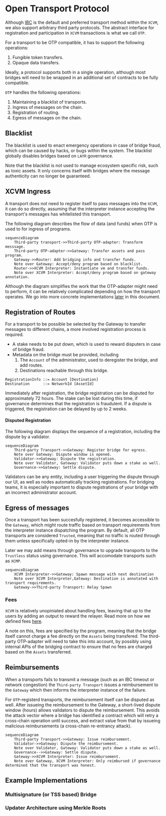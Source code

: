 # Open Transport Protocol

Although [IBC](./ibc.md) is the default and preferred transport method within the `XCVM`, we also support arbitrary third party protocols. The abstract interface for registration and participation in `XCVM` transactions is what we call `OTP`.

For a transport to be OTP compatible, it has to support the following operations:

1. Fungible token transfers.
2. Opaque data transfers.

Ideally, a protocol supports both in a single operation, although most bridges will need to be wrapped in an additional set of contracts to be fully compatible.

`OTP` handles the following operations:

1. Maintaining a blacklist of transports.
2. Ingress of messages on the chain.
3. Registration of routing.
4. Egress of messages on the chain. 

## Blacklist

The blacklist is used to enact emergency operations in case of bridge fraud, which can be caused by hacks, or bugs within the system. The blacklist globally disables bridges based on `LAYR` governance.

Note that the blacklist is not used to manage ecosystem specific risk, such as toxic assets. It only concerns itself with bridges where the message authenticity can no longer be guaranteed.

## XCVM Ingress

A transport does not need to register itself to pass messages into the `XCVM`, it can do so directly, assuming that the interpreter instance accepting the transport's messages has whitelisted this transport. 

The following diagram describes the flow of data (and funds) when OTP is used to for ingress of programs.

```mermaid
sequenceDiagram
    Third-party transport->>Third-party OTP-adapter: Transform messsage.
    Third-party OTP-adapter->>Gateway: Transfer assets and pass program.
    Gateway->>Router: Add bridging info and transfer funds.
    Note over Gateway: Accept/deny program based on blacklist.
    Router->>XCVM Interpreter: Instantiate vm and transfer funds.
    Note over XCVM Interpreter: Accept/deny program based on gateway annotation.
```

Although the diagram simplifies the work that the OTP-adapter might need to perform, it can be relatively complicated depending on how the transport operates. We go into more concrete implementations [later](#possible-implementations) in this document. 

## Registration of Routes

For a transport to be possible be selected by the Gateway to transfer messages to different chains, a more involved registration process is required. 

- A stake needs to be put down, which is used to reward disputers in case of bridge fraud.
- Metadata on the bridge must be provided, including 
    1. The `Account` of the administrator, used to deregister the bridge, and add routes.
    2. Destinations reachable through this bridge.

```
RegistrationInfo ::= Account [Destination]
Destination      ::= NetworkId [AssetId]
```

Immediately after registration, the bridge registration can be disputed for approximately 72 hours. The stake can be lost during this time, if governance determines that the registration is fraudulent. If a dispute is triggered, the registration can be delayed by up to 2 weeks.

#### Disputed Registration

The following diagram displays the sequence of a registration, including the dispute by a validator.

```mermaid
sequenceDiagram
    Third-party Transport->>Gateway: Register bridge for egress.
    Note over Gateway: Dispute window is opened.
    Validator->>Gateway: Dispute the registration.
    Note over Validator, Gateway: Validator puts down a stake as well.
    Governance->>Gateway: Settle dispute.
```

Validators can be any entity, including a user triggering the dispute through our UI, as well as nodes automatically tracking registrations. For bridging teams, it is especially important to dispute registrations of your bridge with an incorrect administrator account.

## Egress of messages

Once a transport has been succesfully registered, it becomes accessible to the `Gateway`, which might route traffic based on transport requirements from the interpreter instance dispatching the program. By default, all OTP transports are considered `Trusted`, meaning that no traffic is routed through them unless specifically opted-in by the interpreter instance. 

Later we may add means through governance to upgrade transports to the `Trustless` status using governance. This will accomodate transports such as `XCMP`.

```mermaid
sequenceDiagram
    XCVM Interpreter->>Gateway: Spawn message with next destination
    Note over XCVM Interpreter,Gateway: Destination is annotated with transport requirements.
    Gateway->>Third-party Transport: Relay Spawn
```

### Fees

`XCVM` is relatively unopiniated about handling fees, leaving that up to the users by adding an output to reward the relayer. Read more on how we defined fees [here](../../SPEC.md#fees). 

A note on this, fees are specified by the program, meaning that the bridge itself cannot charge a fee directly on the `Assets` being transfered. The third-party OTP-adapter will need to take this into account, by possibly using internal APIs of the bridging contract to ensure that no fees are charged based on the `Assets` transferred.

## Reimbursements

When a transports fails to transmit a message (such as an IBC timeout or network congestion) the `Third-party Transport` issues a reimbursement to the `Gateway` which then informs the interpreter instance of the failure.

For `OTP`-registerd transports, the reimbursement itself can be disputed as well. After issueing the reimbursement to the Gateway, a short-lived dispute window (hours) allows validators to dispute the reimbursement. This avoids the attack vector where a bridge has identified a contract which will retry a cross-chain operation until success, and extract value from that by issueing malicious reimbursements (a cross-chain re-entrancy attack).

```mermaid
sequenceDiagram
    Third-party Transport->>Gateway: Issue reimbursement.
    Validator->>Gateway: Dispute the reimbursement.
    Note over Validator, Gateway: Validator puts down a stake as well.
    Governance-->>Gateway: Settle dispute.
    Gateway->>XCVM Interpreter: Issue reimbursement. 
    Note over Gateway, XCVM Interpreter: Only reimbursed if governance determined that the transport was honest.
```

## Example Implementations

### Multisignature (or TSS based) Bridge

### Updater Architecture using Merkle Roots